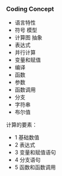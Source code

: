 ### Coding Concept

- 语言特性
- 符号 模型
- 计算图 抽象
- 表达式
- 并行计算
- 变量和赋值
- 编译
- 函数
- 参数
- 函数调用
- 分支
- 字符串
- 布尔值



计算的要素：

- 1 基础数值
- 2 表达式
- 3 变量和赋值语句
- 4 分支语句
- 5 函数和函数调用